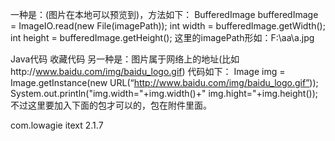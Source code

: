 一种是：(图片在本地可以预览到)，方法如下：
BufferedImage bufferedImage = ImageIO.read(new File(imagePath));
int width = bufferedImage.getWidth();
int height = bufferedImage.getHeight();
这里的imagePath形如：F:\\aa\\a.jpg

Java代码  收藏代码
另一种是：图片属于网络上的地址(比如http://www.baidu.com/img/baidu_logo.gif) 代码如下：
Image img = Image.getInstance(new URL(“http://www.baidu.com/img/baidu_logo.gif”));
System.out.println("img.width="+img.width()+" img.hight="+img.height());
不过这里要加入下面的包才可以的，包在附件里面。

<dependency><!-- url图片处理 -->
            <groupId>com.lowagie</groupId>
            <artifactId>itext</artifactId>
            <version>2.1.7</version>
        </dependency>